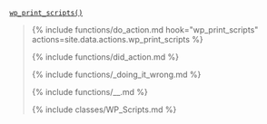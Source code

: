 <p><code><a href="https://developer.wordpress.org/reference/functions/wp_print_scripts/">wp_print_scripts()</a></code></p>

<blockquote>

{% include functions/do_action.md hook="wp_print_scripts" actions=site.data.actions.wp_print_scripts %}

{% include functions/did_action.md %}

{% include functions/_doing_it_wrong.md %}

{% include functions/__.md %}

{% include classes/WP_Scripts.md %}

</blockquote>
